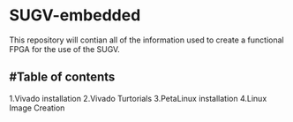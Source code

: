 # SUGV-embedded

This repository will contian all of the information used to create a functional FPGA for the use of the SUGV.


#Table of contents
------------------------------------------------------------------------------------------------------------------------------------------
1.Vivado installation
2.Vivado Turtorials
3.PetaLinux installation
4.Linux Image Creation
